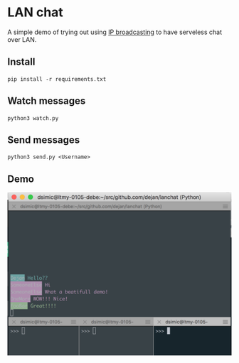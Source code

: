 # LAN chat

A simple demo of trying out using [IP broadcasting](https://en.wikipedia.org/wiki/Broadcast_address) to have serveless chat over LAN.

## Install

    pip install -r requirements.txt

## Watch messages

    python3 watch.py

## Send messages

    python3 send.py <Username>

## Demo

![demo](demo.png)
